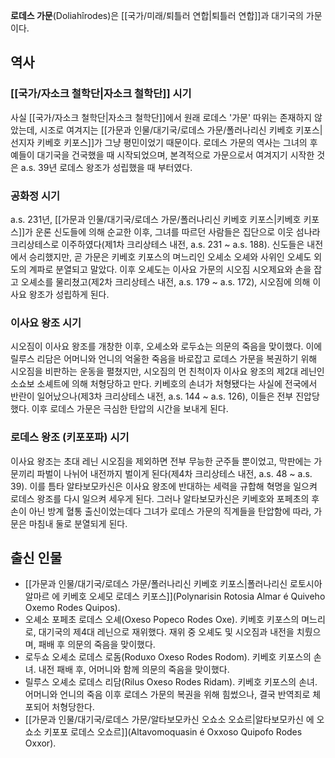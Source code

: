 **로데스 가문**(Doliahîrodes)은 [[국가/미래/퇴틀러 연합|퇴틀러 연합]]과 대기국의 가문이다.

## 역사
### [[국가/자소크 철학단|자소크 철학단]] 시기
사실 [[국가/자소크 철학단|자소크 철학단]]에서 원래 로데스 '가문' 따위는 존재하지 않았는데, 시조로 여겨지는 [[가문과 인물/대기국/로데스 가문/폴러나리신 키베호 키포스|선지자 키베호 키포스]]가 그냥 평민이었기 때문이다. 로데스 가문의 역사는 그녀의 후예들이 대기국을 건국했을 때 시작되었으며, 본격적으로 가문으로서 여겨지기 시작한 것은 a.s. 39년 로데스 왕조가 성립했을 때 부터였다.

### 공화정 시기
a.s. 231년, [[가문과 인물/대기국/로데스 가문/폴러나리신 키베호 키포스|키베호 키포스]]가 운론 신도들에 의해 순교한 이후, 그녀를 따르던 사람들은 집단으로 이웃 섬나라 크리상테스로 이주하였다(제1차 크리상테스 내전, a.s. 231 ~ a.s. 188). 신도들은 내전에서 승리했지만, 곧 가문은 키베호 키포스의 며느리인 오셰소 오셰와 사위인 오셰도 외도의 계파로 분열되고 말았다. 이후 오셰도는 이사요 가문의 시오짐 시오제요와 손을 잡고 오셰소를 물리쳤고(제2차 크리상테스 내전, a.s. 179 ~ a.s. 172), 시오짐에 의해 이사요 왕조가 성립하게 된다.

### 이사요 왕조 시기
시오짐이 이사요 왕조를 개창한 이후, 오셰소와 로두쇼는 의문의 죽음을 맞이했다. 이에 릴루스 리담은 어머니와 언니의 억울한 죽음을 바로잡고 로데스 가문을 복권하기 위해 시오짐을 비판하는 운동을 펼쳤지만, 시오짐의 먼 친척이자 이사요 왕조의 제2대 레닌인 소쇼보 소셰트에 의해 처형당하고 만다. 키베호의 손녀가 처형됐다는 사실에 전국에서 반란이 일어났으나(제3차 크리상테스 내전, a.s. 144 ~ a.s. 126), 이들은 전부 진압당했다. 이후 로데스 가문은 극심한 탄압의 시간을 보내게 된다.

### 로데스 왕조 (키포포파) 시기
이사요 왕조는 초대 레닌 시오짐을 제외하면 전부 무능한 군주들 뿐이었고, 막판에는 가문끼리 파벌이 나뉘어 내전까지 벌이게 된다(제4차 크리상테스 내전, a.s. 48 ~ a.s. 39). 이를 틈타 알타보모카신은 이사요 왕조에 반대하는 세력을 규합해 혁명을 일으켜 로데스 왕조를 다시 일으켜 세우게 된다. 그러나 알타보모카신은 키베호와 포페초의 후손이 아닌 방계 혈통 출신이었는데다 그녀가 로데스 가문의 직계들을 탄압함에 따라, 가문은 마침내 둘로 분열되게 된다.

## 출신 인물
* [[가문과 인물/대기국/로데스 가문/폴러나리신 키베호 키포스|폴러나리신 로토시아 알마르 에 키베호 오셰모 로데스 키포스]](Polynarisin Rotosia Almar é Quiveho Oxemo Rodes Quipos).
* 오셰소 포페초 로데스 오셰(Oxeso Popeco Rodes Oxe). 키베호 키포스의 며느리로, 대기국의 제4대 레닌으로 재위했다. 재위 중 오셰도 및 시오짐과 내전을 치뤘으며, 패배 후 의문의 죽음을 맞이했다.
* 로두쇼 오셰소 로데스 로돔(Roduxo Oxeso Rodes Rodom). 키베호 키포스의 손녀. 내전 패배 후, 어머니와 함께 의문의 죽음을 맞이했다.
* 릴루스 오셰소 로데스 리담(Rilus Oxeso Rodes Ridam). 키베호 키포스의 손녀. 어머니와 언니의 죽음 이후 로데스 가문의 복권을 위해 힘썼으나, 결국 반역죄로 체포되어 처형당한다.
* [[가문과 인물/대기국/로데스 가문/알타보모카신 오쇼소 오쇼르|알타보모카신 에 오쇼소 키포포 로데스 오쇼르]](Altavomoquasin é Oxxoso Quipofo Rodes Oxxor).